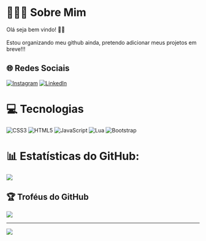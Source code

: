 # 🙋🏻‍♂️ Sobre Mim
Olá seja bem vindo! 🤙🏻<br><br>Estou organizando meu github ainda, pretendo adicionar meus projetos em breve!!! <br>


## 🌐 Redes Sociais
[![Instagram](https://img.shields.io/badge/Instagram-%23E4405F.svg?logo=Instagram&logoColor=white)](https://instagram.com/luan_fagioni) [![LinkedIn](https://img.shields.io/badge/LinkedIn-%230077B5.svg?logo=linkedin&logoColor=white)](https://www.linkedin.com/in/luanfagioni/) 

# 💻 Tecnologias
![CSS3](https://img.shields.io/badge/css3-%231572B6.svg?style=for-the-badge&logo=css3&logoColor=white) ![HTML5](https://img.shields.io/badge/html5-%23E34F26.svg?style=for-the-badge&logo=html5&logoColor=white) ![JavaScript](https://img.shields.io/badge/javascript-%23323330.svg?style=for-the-badge&logo=javascript&logoColor=%23F7DF1E) ![Lua](https://img.shields.io/badge/lua-%232C2D72.svg?style=for-the-badge&logo=lua&logoColor=white) ![Bootstrap](https://img.shields.io/badge/bootstrap-%23563D7C.svg?style=for-the-badge&logo=bootstrap&logoColor=white)
# 📊 Estatísticas do GitHub:
![](https://github-readme-streak-stats.herokuapp.com/?user=DevLuanFagioni&theme=dracula&hide_border=false)<br/>

## 🏆 Troféus do GitHub
![](https://github-profile-trophy.vercel.app/?username=DevLuanFagioni&theme=dracula&no-frame=false&no-bg=false&margin-w=4)

---
[![](https://visitcount.itsvg.in/api?id=DevLuanFagioni&icon=0&color=10)](https://visitcount.itsvg.in)

